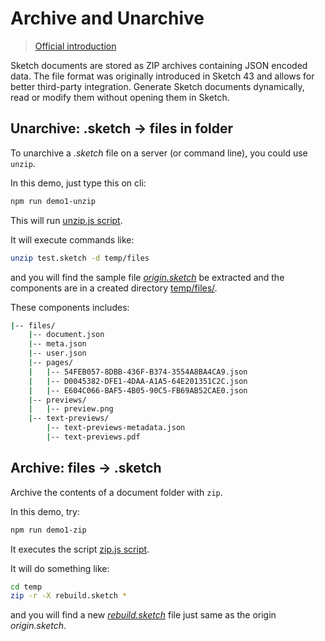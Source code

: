 # Archive and Unarchive

> [Official introduction](https://developer.sketch.com/file-format/)

Sketch documents are stored as ZIP archives containing JSON encoded data. The file format was originally introduced in Sketch 43 and allows for better third-party integration. Generate Sketch documents dynamically, read or modify them without opening them in Sketch.

## Unarchive: .sketch -> files in folder

To unarchive a *.sketch* file on a server (or command line), you could use `unzip`.

In this demo, just type this on cli:

```bash
npm run demo1-unzip
```

This will run [unzip.js script](scripts/unzip.js).

It will execute commands like:

```bash
unzip test.sketch -d temp/files
```

and you will find the sample file *[origin.sketch](origin.sketch)* be extracted and the components are in a created directory [temp/files/](temp/files/).

These components includes:

```bash
|-- files/
    |-- document.json
    |-- meta.json
    |-- user.json
    |-- pages/
    |   |-- 54FEB057-8DBB-436F-B374-3554A8BA4CA9.json
    |   |-- D0045382-DFE1-4DAA-A1A5-64E201351C2C.json
    |   |-- E604C066-BAF5-4B05-90C5-FB69AB52CAE0.json
    |-- previews/
    |   |-- preview.png
    |-- text-previews/
        |-- text-previews-metadata.json
        |-- text-previews.pdf
```

## Archive: files -> .sketch

Archive the contents of a document folder with `zip`.

In this demo, try:

```bash
npm run demo1-zip
```

It executes the script [zip.js script](scripts/zip.js).

It will do something like:

```bash
cd temp
zip -r -X rebuild.sketch *
```

and you will find a new *[rebuild.sketch](temp/rebuild.sketch)* file just same as the origin *origin.sketch*.
